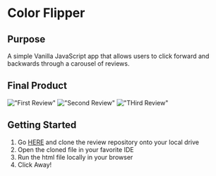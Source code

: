 # Color Flipper

## Purpose

A simple Vanilla JavaScript app that allows users to click forward and backwards through a carousel of reviews.

## Final Product

!["First Review"](https://github.com/hopeVaughn/reviews/blob/main/reviews-01.png)
!["Second Review"](https://github.com/hopeVaughn/reviews/blob/main/reviews-02.png)
!["THird Review"](https://github.com/hopeVaughn/reviews/blob/main/reviews-03.png)

## Getting Started

1. Go [HERE](https://github.com/hopeVaughn/reviews) and clone the review repository onto your local drive
2. Open the cloned file in your favorite IDE
3. Run the html file locally in your browser
4. Click Away!
